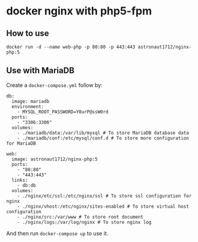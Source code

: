 # docker nginx with php5-fpm

## How to use

```
docker run -d --name web-php -p 80:80 -p 443:443 astronaut1712/nginx-php:5
```

## Use with MariaDB

Create a `docker-compose.yml` follow by:

```
db:
  image: mariadb
  environment:
    - MYSQL_ROOT_PASSWORD=Y0urP@ssW0rd
  ports:
    - "3306:3306"
  volumes:
    - ./mariadb/data:/var/lib/mysql # To store MariaDB database data
    - ./mariadb/conf:/etc/mysql/conf.d # To store more configuration for MariaDB

web:
  image: astronaut1712/nginx-php:5
  ports:
    - "80:80"
    - "443:443"
  links:
    - db:db
  volumes:
    - ./nginx/etc/ssl:/etc/nginx/ssl # To store ssl configuration for nginx
    - ./nginx/vhost:/etc/nginx/sites-enabled # To store virtual host configuration
    - ./nginx/src:/var/www # To store root document
    - ./nginx/logs:/var/log/nginx # To store nginx log
```

And then run `docker-compose up` to use it.
